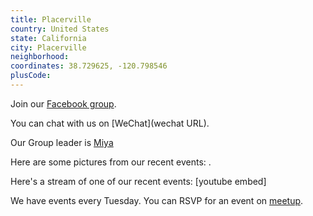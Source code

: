 ```yaml
---
title: Placerville
country: United States
state: California
city: Placerville
neighborhood: 
coordinates: 38.729625, -120.798546
plusCode:
---
```

Join our [Facebook group](https://www.facebook.com/groups/free.code.camp.placerville).

You can chat with us on [WeChat](wechat URL).

Our Group leader is [Miya](freecodecamp.org/miya)

Here are some pictures from our recent events:
![]().

Here's a stream of one of our recent events:
[youtube embed]

We have events every Tuesday. You can RSVP for an event on [meetup](meetupurl).
